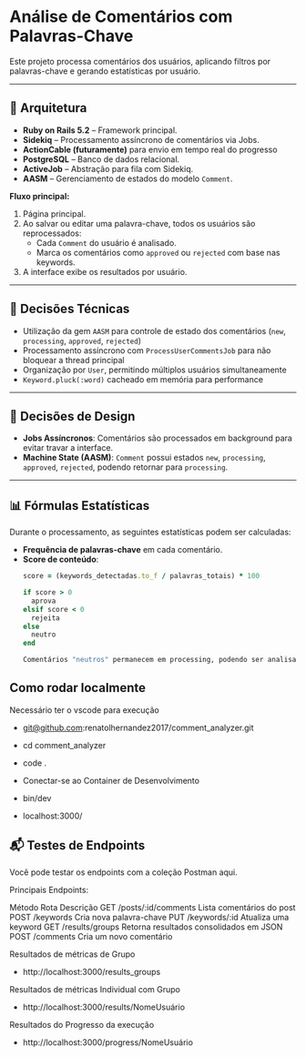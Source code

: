 # Análise de Comentários com Palavras-Chave

Este projeto processa comentários dos usuários, aplicando filtros por palavras-chave e gerando estatísticas por usuário.

---

## 🧱 Arquitetura

- **Ruby on Rails 5.2** – Framework principal.
- **Sidekiq** – Processamento assíncrono de comentários via Jobs.
- **ActionCable (futuramente)** para envio em tempo real do progresso
- **PostgreSQL** – Banco de dados relacional.
- **ActiveJob** – Abstração para fila com Sidekiq.
- **AASM** – Gerenciamento de estados do modelo `Comment`.

**Fluxo principal:**

1. Página principal.
2. Ao salvar ou editar uma palavra-chave, todos os usuários são reprocessados:
   - Cada `Comment` do usuário é analisado.
   - Marca os comentários como `approved` ou `rejected` com base nas keywords.
3. A interface exibe os resultados por usuário.

---

## 📌 Decisões Técnicas

- Utilização da gem `AASM` para controle de estado dos comentários (`new`, `processing`, `approved`, `rejected`)
- Processamento assíncrono com `ProcessUserCommentsJob` para não bloquear a thread principal
- Organização por `User`, permitindo múltiplos usuários simultaneamente
- `Keyword.pluck(:word)` cacheado em memória para performance

---

## 🧠 Decisões de Design

- **Jobs Assíncronos**: Comentários são processados em background para evitar travar a interface.
- **Machine State (AASM)**: `Comment` possui estados `new`, `processing`, `approved`, `rejected`, podendo retornar para `processing`.

---

## 📊 Fórmulas Estatísticas

Durante o processamento, as seguintes estatísticas podem ser calculadas:

- **Frequência de palavras-chave** em cada comentário.
- **Score de conteúdo**:
  ```ruby
  score = (keywords_detectadas.to_f / palavras_totais) * 100

  if score > 0
    aprova
  elsif score < 0
    rejeita
  else
    neutro
  end

  Comentários "neutros" permanecem em processing, podendo ser analisados manualmente ou posteriormente com mais dados

## Como rodar localmente

Necessário ter o vscode para execução

- git@github.com:renatolhernandez2017/comment_analyzer.git
- cd comment_analyzer

- code .
- Conectar-se ao Container de Desenvolvimento
- bin/dev

- localhost:3000/

## 📬 Testes de Endpoints
Você pode testar os endpoints com a coleção Postman aqui.

Principais Endpoints:

Método	 Rota	              Descrição
GET	    /posts/:id/comments   Lista comentários do post
POST	/keywords	          Cria nova palavra-chave
PUT	    /keywords/:id	      Atualiza uma keyword
GET	    /results/groups	      Retorna resultados consolidados em JSON
POST	/comments	          Cria um novo comentário

Resultados de métricas de Grupo
- http://localhost:3000/results_groups

Resultados de métricas Individual com Grupo
- http://localhost:3000/results/NomeUsuário

Resultados do Progresso da execução
- http://localhost:3000/progress/NomeUsuário
